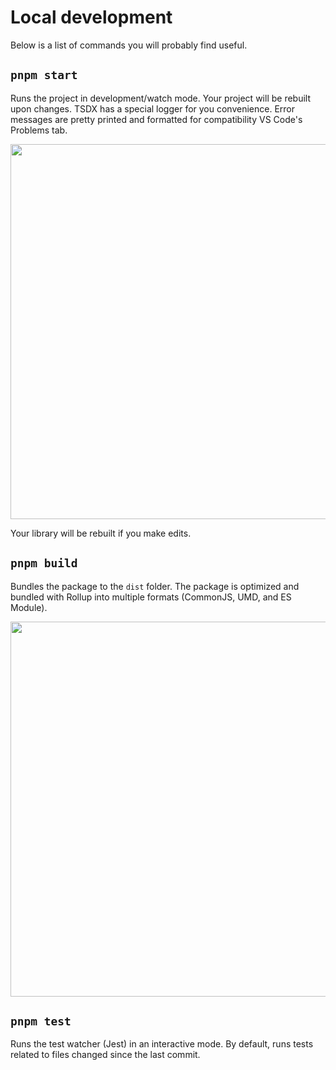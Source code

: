 # Local development

Below is a list of commands you will probably find useful.

## `pnpm start`

Runs the project in development/watch mode. Your project will be rebuilt upon changes. 
TSDX has a special logger for you convenience. Error messages are pretty printed and formatted for compatibility VS Code's Problems tab.

<img src="https://user-images.githubusercontent.com/4060187/52168303-574d3a00-26f6-11e9-9f3b-71dbec9ebfcb.gif" width="600" />

Your library will be rebuilt if you make edits.

## `pnpm build`

Bundles the package to the `dist` folder.
The package is optimized and bundled with Rollup into multiple formats (CommonJS, UMD, and ES Module).

<img src="https://user-images.githubusercontent.com/4060187/52168322-a98e5b00-26f6-11e9-8cf6-222d716b75ef.gif" width="600" />

## `pnpm test`

Runs the test watcher (Jest) in an interactive mode.
By default, runs tests related to files changed since the last commit.
